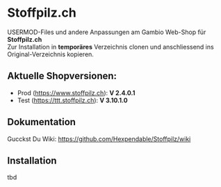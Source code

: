 # Stoffpilz.ch

USERMOD-Files und andere Anpassungen am Gambio Web-Shop für **Stoffpilz.ch**  
Zur Installation in **temporäres** Verzeichnis clonen und anschliessend ins Original-Verzeichnis kopieren.

## Aktuelle Shopversionen:
* Prod (<https://www.stoffpilz.ch>):        **V 2.4.0.1**
* Test (<https://ttt.stoffpilz.ch>):        **V 3.10.1.0**


## Dokumentation
Gucckst Du Wiki: <https://github.com/Hexpendable/Stoffpilz/wiki>

## Installation
tbd
